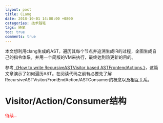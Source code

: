 ```yaml
---
layout: post
title: CLang
date: 2018-10-01 14:00:00 +0800
categories: 技术随笔
tags: 随笔
toc: true
comments: true
---
```


本文想利用clang生成的AST，遍历其每个节点并追溯生成IR的过程，企图生成自己的指令体系，并用一个简版的VM来执行，最终达到热更新的目的。

<!-- more -->

参考[《How to write RecursiveASTVisitor based ASTFrontendActions.》](http://clang.llvm.org/docs/RAVFrontendAction.html)，这篇文章演示了如何遍历AST。在阅读代码之前有必要先了解RecursiveASTVisitor/FrontEndAction/ASTConsumer的概念以及相互关系。

# Visitor/Action/Consumer结构

<font color=red>待续...</font>